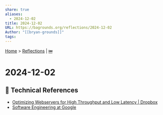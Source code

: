 ```yaml
---  
share: true  
aliases:  
  - 2024-12-02  
title: 2024-12-02  
URL: https://bagrounds.org/reflections/2024-12-02  
Author: "[[bryan-grounds]]"  
tags:   
---  
```

[Home](../index.md) > [Reflections](./index.md) | [⏮️](./2024-12-01.md)  
# 2024-12-02  
## 🔧 Technical References  
- [Optimizing Webservers for High Throughput and Low Latency | Dropbox](../videos/optimizing-webservers-for-high-throughput-and-low-latency-dropbox.md)  
- [Software Engineering at Google](https://abseil.io/resources/swe-book)  
